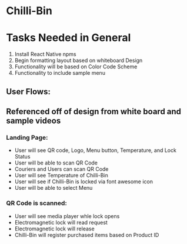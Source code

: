 ﻿# Chilli-Bin
 
 <h1>Tasks Needed in General</h1>
 <ol>
 <li>Install React Native npms</li>
  <li>Begin formatting layout based on whiteboard Design</li>
  <li>Functionality will be based on Color Code Scheme</li>
  <li>Functionality to include sample menu</li>
 </ol>

<section>
 <h2>User Flows: <h2>
 <p>Referenced off of design from white board and sample videos</p>
 
 <h3>Landing Page: </h3>
    <ul>
        <li>User will see QR code, Logo, Menu button, Temperature, and Lock Status</li>
        <li>User will be able to scan QR Code
            <li>Couriers and Users can scan QR Code</li>
        </li>
        <li>User will see Temperature of Chilli-Bin</li>
        <li>User will see if Chilli-Bin is locked via font awesome icon</li>
        <li>User will be able to select Menu</li>
    </ul>
 
 <h3>QR Code is scanned: </h3>
    <ul>
        <li>User will see media player whle lock opens</li>
        <li>Electromagnetic lock will read request</li>
        <li>Electromagnetic lock will release</li>
        <li>Chilli-Bin will register purchased items based on Product ID</li>
    </ul>
</section>